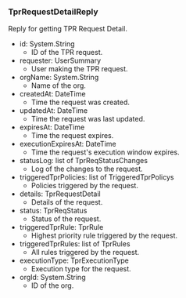 ### TprRequestDetailReply
Reply for getting TPR Request Detail.

- id: System.String
  - ID of the TPR request.
- requester: UserSummary
  - User making the TPR request.
- orgName: System.String
  - Name of the org.
- createdAt: DateTime
  - Time the request was created.
- updatedAt: DateTime
  - Time the request was last updated.
- expiresAt: DateTime
  - Time the request expires.
- executionExpiresAt: DateTime
  - Time the request's execution window expires.
- statusLog: list of TprReqStatusChanges
  - Log of the changes to the request.
- triggeredTprPolicies: list of TriggeredTprPolicys
  - Policies triggered by the request.
- details: TprRequestDetail
  - Details of the request.
- status: TprReqStatus
  - Status of the request.
- triggeredTprRule: TprRule
  - Highest priority rule triggered by the request.
- triggeredTprRules: list of TprRules
  - All rules triggered by the request.
- executionType: TprExecutionType
  - Execution type for the request.
- orgId: System.String
  - ID of the org.
